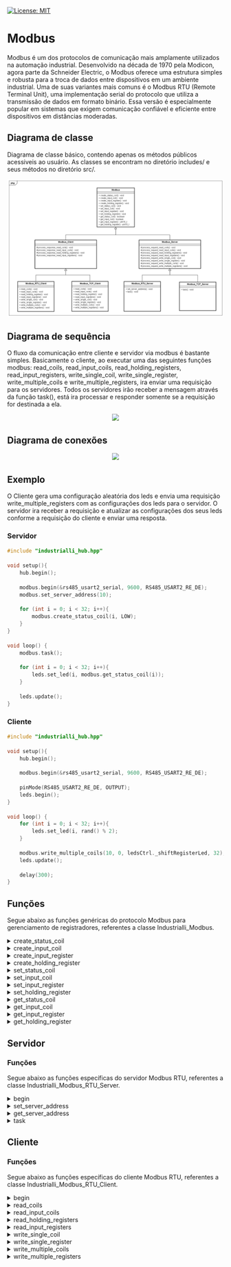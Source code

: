 [![License: MIT](https://img.shields.io/badge/License-MIT-yellow.svg)](https://opensource.org/licenses/MIT)

# Modbus
Modbus é um dos protocolos de comunicação mais amplamente utilizados na automação industrial. Desenvolvido na década de 1970 pela Modicon, agora parte da Schneider Electric, o Modbus oferece uma estrutura simples e robusta para a troca de dados entre dispositivos em um ambiente industrial. Uma de suas variantes mais comuns é o Modbus RTU (Remote Terminal Unit), uma implementação serial do protocolo que utiliza a transmissão de dados em formato binário. Essa versão é especialmente popular em sistemas que exigem comunicação confiável e eficiente entre dispositivos em distâncias moderadas.

## Diagrama de classe
Diagrama de classe básico, contendo apenas os métodos públicos acessiveis ao usuário. As classes se encontram no diretório includes/ e seus métodos no diretório src/.

<p align="center">
  <img src="https://github.com/Industrialli/industrialli_modbus/blob/Arduino/class_diagram.png" />
</p>

## Diagrama de sequência
O fluxo da comunicação entre cliente e servidor via modbus é bastante simples. Basicamente o cliente, ao executar uma das seguintes funções modbus: read_coils, read_input_coils, read_holding_registers, read_input_registers, write_single_coil, write_single_register, write_multiple_coils e write_multiple_registers, ira enviar uma requisição para os servidores. Todos os servidores irão receber a mensagem através da função task(), está ira processar e responder somente se a requisição for destinada a ela.

<p align="center">
  <img src="https://github.com/Industrialli/industrialli_modbus/blob/Arduino/sequence_diagram.png" />
</p>

## Diagrama de conexões

<p align="center">
  <img src="https://github.com/Industrialli/industrialli_modbus/blob/Arduino/industrialli_hub_rs485.png" />
</p>

## Exemplo
O Cliente gera uma configuração aleatória dos leds e envia uma requisição write_multiple_registers com as configurações dos leds para o servidor. O servidor ira receber a requisição e atualizar as configurações dos seus leds conforme a requisição do cliente e enviar uma resposta.


### Servidor
```cpp
#include "industrialli_hub.hpp"

void setup(){
	hub.begin();

	modbus.begin(&rs485_usart2_serial, 9600, RS485_USART2_RE_DE);
	modbus.set_server_address(10);

	for (int i = 0; i < 32; i++){
		modbus.create_status_coil(i, LOW);
	}
}

void loop() {
	modbus.task();

	for (int i = 0; i < 32; i++){
		leds.set_led(i, modbus.get_status_coil(i));
	}

	leds.update();
}
```

### Cliente
```cpp
#include "industrialli_hub.hpp"

void setup(){
	hub.begin();

	modbus.begin(&rs485_usart2_serial, 9600, RS485_USART2_RE_DE);

	pinMode(RS485_USART2_RE_DE, OUTPUT);
	leds.begin();
}

void loop() {
	for (int i = 0; i < 32; i++){
		leds.set_led(i, rand() % 2);
	}

	modbus.write_multiple_coils(10, 0, ledsCtrl._shiftRegisterLed, 32);
	leds.update();

	delay(300);
}
```

## Funções

Segue abaixo as funções genéricas do protocolo Modbus para gerenciamento de registradores, referentes a classe Industrialli_Modbus.

<details>
<summary>create_status_coil</summary>

Inicializa um registrador do tipo coil.

**Parâmetros:**
- uint16_t _address: endereço do coil.
- bool: _value: valor do coil.

**Retorno:** void

**Exemplo**
```cpp
modbus.create_status_coil(11, 1);
```
</details>
  
<details>
<summary>create_input_coil</summary>

Inicializa um registrador do tipo discrete input coil.

**Parâmetros:**

- uint16_t _address: endereço do coil.
- bool: _value: valor do coil.

**Retorno:** void

**Exemplo**
```cpp
  modbus.create_input_coil(11, 1);
```
</details>

<details>
<summary>create_input_register</summary>

Inicializa um registrador do tipo input.

**Parâmetros:**

- uint16_t _address: endereço do registrador.
- uint16_t: _value: valor do registrador.

**Retorno:** void

**Exemplo**
```cpp
  modbus.create_input_register(15, 1332);
```
</details>

<details>
<summary>create_holding_register</summary>

Inicializa um registrador do tipo holding.

**Parâmetros:**

- uint16_t _address: endereço do registrador.
- uint16_t: _value: valor do registrador.

**Retorno:** void

**Exemplo**
```cpp
  modbus.create_holding_register(12, 5543);
```
</details>

<details>
<summary>set_status_coil</summary>

Atualiza um registrador do tipo coil.

**Parâmetros:**
- uint16_t _address: endereço do coil.
- bool: _value: valor do coil.

**Retorno:** void

**Exemplo**
```cpp
modbus.set_status_coil(11, 1);
```
</details>
  
<details>
<summary>set_input_coil</summary>

Atualiza um registrador do tipo discrete input coil.

**Parâmetros:**

- uint16_t _address: endereço do coil.
- bool: _value: valor do coil.

**Retorno:** void

**Exemplo**
```cpp
  modbus.set_input_coil(11, 1);
```
</details>

<details>
<summary>set_input_register</summary>

Atualiza um registrador do tipo input.

**Parâmetros:**

- uint16_t _address: endereço do registrador.
- uint16_t: _value: valor do registrador.

**Retorno:** void

**Exemplo**
```cpp
  modbus.set_input_register(15, 1332);
```
</details>

<details>
<summary>set_holding_register</summary>

Atualiza um registrador do tipo holding.

**Parâmetros:**

- uint16_t _address: endereço do registrador.
- uint16_t: _value: valor do registrador.

**Retorno:** void

**Exemplo**
```cpp
  modbus.set_holding_register(12, 5543);
```
</details>

<details>
<summary>get_status_coil</summary>

Retorna o valor de um registrador do tipo coil.

**Parâmetros:**
- uint16_t _address: endereço do coil.

**Retorno:** bool: valor do coil.

**Exemplo**
```cpp
bool value = modbus.get_status_coil(11);
```
</details>
  
<details>
<summary>get_input_coil</summary>

Retorna o valor de um registrador do tipo discrete input coil.

**Parâmetros:**

- uint16_t _address: endereço do coil.

**Retorno:** bool: valor do coil.

**Exemplo**
```cpp
bool value = modbus.get_input_coil(11);
```
</details>

<details>
<summary>get_input_register</summary>

Retorna o valor de um registrador do tipo input.

**Parâmetros:**

- uint16_t _address: endereço do registrador.

**Retorno:** uint16_t: valor do registrador.

**Exemplo**
```cpp
uint16_t value = modbus.set_input_register(15);
```
</details>

<details>
<summary>get_holding_register</summary>

Retorna o valor de um registrador do tipo holding.

**Parâmetros:**

- uint16_t _address: endereço do registrador.

**Retorno:** uint16_t: valor do registrador.

**Exemplo**
```cpp
uint16_t value = modbus.get_holding_register(12);
```
</details>

## Servidor

### Funções

Segue abaixo as funções específicas do servidor Modbus RTU, referentes a classe Industrialli_Modbus_RTU_Server.

<details>
<summary>begin</summary>
Inicializa um servidor Modbus RTU.

**Parâmetros:**

- HardwareSerial *_serial: endereço de memória referente a conexão serial.
- long _baud: frequência da comunicação serial.
- int _de_pin: pino re/de.

**Retorno:** void

**Exemplo**
```cpp
rs485_usart2_serial.begin(9600);
modbus.begin(&rs485_usart2_serial, 9600, RS485_USART2_RE_DE);
```
</details>

<details>
<summary>set_server_address</summary>
Define o endereço do servidor Modbus RTU.

**Parâmetros:**

- uint8_t _server_address: endereço do servidor.

**Retorno:** void

**Exemplo**
```cpp
modbus.set_server_address(10);
```
</details>

<details>
<summary>get_server_address</summary>
Retorna o endereço do servidor Modbus RTU.

**Parâmetros:** void

**Retorno:** uint8_t _server_address: endereço do servidor.
</details>

<details>
<summary>task</summary>
Recebe, processa e responde um frame de requisição do cliente.

**Parâmetros:** void

**Retorno:** void

**Exemplo**
```cpp
void loop(){
  modbus.task();
}
```
</details>

## Cliente

### Funções

Segue abaixo as funções específicas do cliente Modbus RTU, referentes a classe Industrialli_Modbus_RTU_Client.

<details>
<summary>begin</summary>
Inicializa um cliente Modbus RTU.

**Parâmetros:**

- HardwareSerial *_serial: endereço de memória referente a conexão serial.
- long _baud: frequência da comunicação serial.
- int _de_pin: pino re/de.

**Retorno:** void

**Exemplo**
```cpp
rs485_usart2_serial.begin(9600);
modbus.begin(&rs485_usart2_serial, 9600, RS485_USART2_RE_DE);
```
</details>

<details>
<summary>read_coils</summary>
Envia uma requisição Modbus RTU do tipo read coils para um servidor.

**Parâmetros:**

- uint8_t _address: endereço do servidor.
- uint16_t _starting_address: endereço de inicio da leitura dos registradores do tipo status coil.
- uint16_t _quantity_of_coils: quantidade de registradores do tipo status coil que serão lidos a partir do endereço de início.

**Retorno:** void

**Exemplo**
```cpp
modbus.read_coils(10, 0, 32);
```
</details>

<details>
<summary>read_input_coils</summary>
Envia uma requisição Modbus RTU do tipo read input coils para um servidor.

**Parâmetros:**

- uint8_t _address: endereço do servidor.
- uint16_t _starting_address: endereço de inicio da leitura dos registradores do tipo input coil.
- uint16_t _quantity_of_coils: quantidade de registradores do tipo input coil que serão lidos a partir do endereço de início.

**Retorno:** void

**Exemplo**
```cpp
modbus.read_input_coils(10, 0, 32);
```
</details>

<details>
<summary>read_holding_registers</summary>
Envia uma requisição Modbus RTU do tipo read holding registers para um servidor.

**Parâmetros:**

- uint8_t _address: endereço do servidor.
- uint16_t _starting_address: endereço de inicio da leitura dos registradores do tipo holding.
- uint16_t _quantity_of_registers: quantidade de registradores do holding que serão lidos a partir do endereço de início.

**Retorno:** void

**Exemplo**
```cpp
modbus.read_holding_registers(10, 0, 32);
```
</details>

<details>
<summary>read_input_registers</summary>
Envia uma requisição Modbus RTU do tipo read input registers para um servidor.

**Parâmetros:**

- uint8_t _address: endereço do servidor.
- uint16_t _starting_address: endereço de inicio da leitura dos registradores do tipo input.
- uint16_t _quantity_of_registers: quantidade de registradores do input que serão lidos a partir do endereço de início.

**Retorno:** void

**Exemplo**
```cpp
modbus.read_input_registers(10, 0, 32);
```
</details>

<details>
<summary>write_single_coil</summary>
Envia uma requisição Modbus RTU do tipo write single coil para um servidor.

**Parâmetros:**

- uint8_t _address: Endereço do servidor.
- uint16_t _coil_address: endereço do coil.
- uint16_t _value: valor do coil.

**Retorno:** void

**Exemplo**
```cpp
modbus.write_single_coil(10, 5, 0xFF00);
```
</details>

<details>
<summary>write_single_register</summary>
Envia uma requisição Modbus RTU do tipo write single register para um servidor.

**Parâmetros:**

- uint8_t _address: Endereço do servidor.
- uint16_t _register_address: endereço do registrador do tipo holding.
- uint16_t _value: valor do registrador.

**Retorno:** void

**Exemplo**
```cpp
modbus.write_single_register(10, 5, 6454);
```
</details>


<details>
<summary>write_multiple_coils</summary>
Envia uma requisição Modbus RTU do tipo write nultiple coils para um servidor.

**Parâmetros:**

- uint8_t _address: endereço do servidor.
- uint16_t _starting_address: endereço de inicio dos registradores do tipo coil que serão alterados os valores.
- uint8_t* _values: vetor boleano que contem os novos valores dos registradores do tipo coil.
- uint16_t _quantity_of_coils: quantidade de registradores do tipo coil que terão seus valores atualizados.

**Retorno:** void

**Exemplo**
```cpp
uint8_t values[5] = {0,1,1,0,1};
modbus.write_multiple_coils(10, 0, values, 5);
```
</details>

<details>
<summary>write_multiple_registers</summary>
Envia uma requisição Modbus RTU do tipo write nultiple registers para um servidor.

**Parâmetros:**

- uint8_t _address: endereço do servidor.
- uint16_t _starting_address: endereço de inicio dos registradores do tipo holding que serão alterados os valores.
- uint16_t* _values: vetor que contem os novos valores dos registradores do tipo holding.
- uint16_t _quantity_of_coils: quantidade de registradores do tipo holding que terão seus valores atualizados.

**Retorno:** void

**Exemplo**
```cpp
uint8_t values[5] = {423,22,324,2,1};
modbus.write_multiple_registers(10, 0, values, 5);
```
</details>
